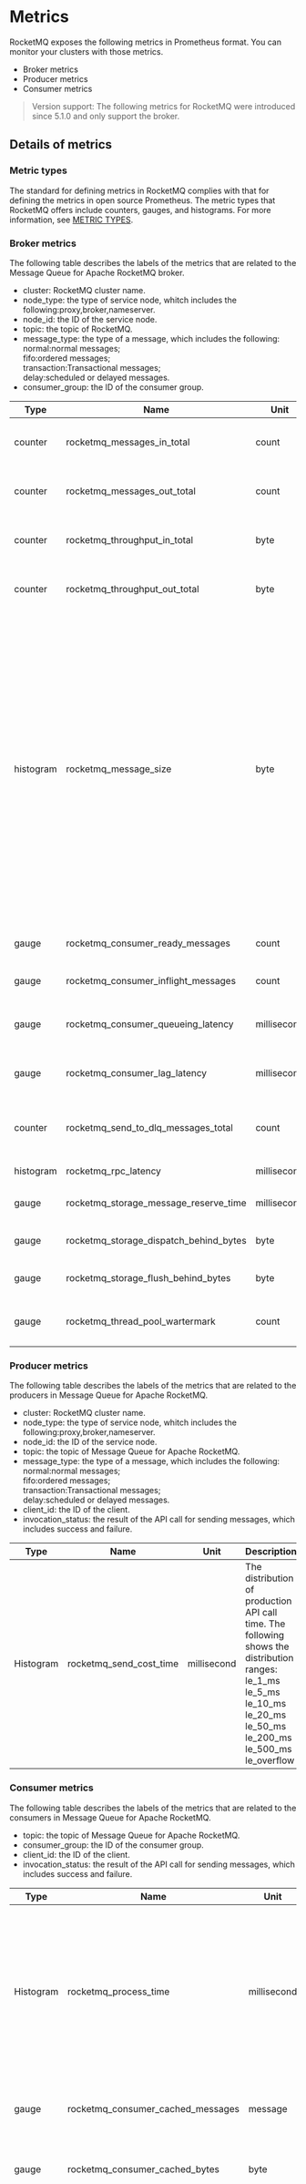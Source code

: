 # Metrics
RocketMQ exposes the following metrics in Prometheus format. You can monitor your clusters with those metrics.

- Broker metrics
- Producer metrics
- Consumer metrics

>Version support: The following metrics for RocketMQ were introduced since 5.1.0 and only support the broker.


## Details of metrics

### Metric types
The standard for defining metrics in RocketMQ complies with that for defining the metrics in open source Prometheus. The metric types that RocketMQ offers include counters, gauges, and histograms. For more information, see [METRIC TYPES](https://prometheus.io/docs/concepts/metric_types/).

### Broker metrics
The following table describes the labels of the metrics that are related to the Message Queue for Apache RocketMQ broker.

- cluster: RocketMQ cluster name.
- node_type: the type of service node, whitch includes the following:proxy,broker,nameserver.
- node_id: the ID of the service node.
- topic: the topic of RocketMQ.
- message_type: the type of a message, which includes the following:<br />normal:normal messages;<br />fifo:ordered messages;<br />transaction:Transactional messages;<br />delay:scheduled or delayed messages.
- consumer_group: the ID of the consumer group.

| Type | Name | Unit | Description | Label |
| --- | ----- | --- | ---------- | --- |
| counter | rocketmq_messages_in_total | count | The number of messages that are produced. | cluster,node_type,node_id,topic,message_type |
| counter | rocketmq_messages_out_total | count | The number of messages that are consumed. | cluster,node_type,node_id,topic, consumer_group|
| counter | rocketmq_throughput_in_total | byte | The write throughput that are produced. | cluster,node_type,node_id,topic,message_type |
| counter | rocketmq_throughput_out_total | byte | The read throughput that are produced. | cluster,node_type,node_id,topic, consumer_group|
| histogram | rocketmq_message_size | byte | The distribution of message sizes. This metric is counted only when messages are sent. The following shows the distribution ranges:<br />le_1_kb: ≤ 1 KB<br /> le_4_kb: ≤ 4 KB<br />le_512_kb: ≤ 512 KB<br />le_1_mb: ≤ 1 MB<br />le_2_mb: ≤ 2 MB<br />le_4_mb: ≤ 4 MB<br />le_overflow: > 4 MB | cluster,node_type,node_id,topic,message_type |
| gauge | rocketmq_consumer_ready_messages | count | The number of ready messages. | cluster,node_type,node_id,topic, consumer_group |
| gauge | rocketmq_consumer_inflight_messages | count | The number of inflight messages. | cluster,node_type,node_id,topic, consumer_group |
| gauge | rocketmq_consumer_queueing_latency | millisecond | Ready messages queueing delay time. | cluster,node_type,node_id,topic, consumer_group |
| gauge | rocketmq_consumer_lag_latency | millisecond | The delayed time before messages are consumed. | cluster,node_type,node_id,topic, consumer_group |
| counter | rocketmq_send_to_dlq_messages_total | count | The number of messages that are sent to the dead-letter queue. | cluster,node_type,node_id,topic, consumer_group |
| histogram | rocketmq_rpc_latency | millisecond | The rpc call latency | cluster,node_typ,node_id,protocol_type,request_code,response_code |
| gauge | rocketmq_storage_message_reserve_time | millisecond | Message retention time. | cluster,node_type,node_id |
| gauge | rocketmq_storage_dispatch_behind_bytes | byte | Undispatched message size. | cluster,node_type,node_id |
| gauge | rocketmq_storage_flush_behind_bytes | byte | Unflushed messsage size. | cluster,node_type,node_id |
| gauge | rocketmq_thread_pool_wartermark | count | The number of tasks queued in the thread pool. | cluster,node_type,node_id,name |



### Producer metrics
The following table describes the labels of the metrics that are related to the producers in Message Queue for Apache RocketMQ.

- cluster: RocketMQ cluster name.
- node_type: the type of service node, whitch includes the following:proxy,broker,nameserver.
- node_id: the ID of the service node.
- topic: the topic of Message Queue for Apache RocketMQ.
- message_type: the type of a message, which includes the following:<br />normal:normal messages;<br />fifo:ordered messages;<br />transaction:Transactional messages;<br />delay:scheduled or delayed messages.
- client_id: the ID of the client.
- invocation_status: the result of the API call for sending messages, which includes success and failure.

| Type | Name | Unit | Description | Label |
| --- | ----- | --- | ---------- | --- |
| Histogram | rocketmq_send_cost_time | millisecond | The distribution of production API call time. The following shows the distribution ranges: <br />le_1_ms <br />le_5_ms<br />le_10_ms<br />le_20_ms <br />le_50_ms <br />le_200_ms<br />le_500_ms <br />le_overflow | topic,client_id,invocation_status |


### Consumer metrics
The following table describes the labels of the metrics that are related to the consumers in Message Queue for Apache RocketMQ.

- topic: the topic of Message Queue for Apache RocketMQ.
- consumer_group: the ID of the consumer group.
- client_id: the ID of the client.
- invocation_status: the result of the API call for sending messages, which includes success and failure.

| Type | Name | Unit | Description | Label |
| --- | ----- | --- | ---------- | --- |
| Histogram | rocketmq_process_time | millisecond | The distribution of message process time.The following shows the distribution ranges: <br />le_1_ms <br />le_5_ms  <br />le_10_ms<br />le_100_ms <br />le_10000_ms<br />le_60000_ms <br />le_overflow | topic,consumer_group,client_id,invocation_status |
| gauge | rocketmq_consumer_cached_messages | message | The number of messages in the local buffer queue of PushConsumer. | topic,consumer_group,client_id |
| gauge | rocketmq_consumer_cached_bytes | byte | The total size of messages in the local buffer queue of PushConsumer. | topic,consumer_group,client_id |
| Histogram | rocketmq_await_time | millisecond | The distribution of queuing time for messages in the local buffer queue of PushConsumer. The following shows the distribution ranges:<br />le_1_ms<br /> le_5_ms<br />le_20_ms<br />le_100_ms <br />le_1000_ms<br /> le_5000_ms <br />le_10000_ms<br />le_overflow | topic,consumer_group,client_id |


## Background information
RocketMQ defines metrics based on the following business scenarios.

### Message accumulation scenarios
![rocketmq queue meesage stuatus](../picture/observability/message-accumulation.png)<br />The above figure shows the number and duration of messages in different stages. By monitoring these metrics, you can determine whether the business consumption is abnormal. The following table describes the meaning of these metrics and the formulas that are used to calculate these metrics.

| Name | Description | Formula |
| --- | --- | --- |
| Inflight messages | The number of messages being processed by consumer but not acked yet | Offset of the latest pulled message - Offset of the latest committed message |
| Ready messages | The number of messages that are ready for consumption. | Maximum offset - Offset of the latest pulled message |
| Ready time | normal message or ordered message:the time when the message is stored to the broker.  <br /> Scheduled message:timing end time. <br />  Transactional message: transaction commit time. | -- |
| Ready message queue time | The time interval between the ready time of the earliest ready message and the current time. This time reflects the timeliness of consumers pulling messages. | Current time - Ready time of the earliest ready message |
| Consumer lag time | The time difference between the ready time of the earliest unacked message and the current moment.<br />This time reflects the timeliness of the consumer to complete message processing. | Current time - Ready time of the earliest unacked message |


### PushConsumer consumption scenarios
In PushConsumer, real-time message processing capability is implemented based on the typical Reactor thread model inside the SDK.As shown below, the SDK has a built-in long polling thread that asynchronously pulls messages into the SDK's built-in buffer queue and then separately commits them to the consumer thread, triggering the listener to execute the local consumption logic.<br />![PushConsumer client](../picture/observability/pushconsumer-consumption.png)<br />The metrics of local buffer queues in the PushConsumer scenario are as follows:

- Number of messages in the local buffer queue: Total number of messages in the local buffer queue.
- Message size in the local buffer queue: The sum of all message sizes in the local buffer queue.
- Message waiting time: the time that the message is temporarily cached in the local buffer queue waiting to be processed.
